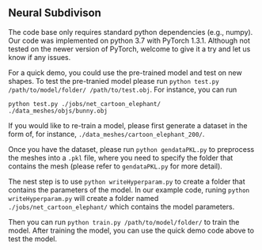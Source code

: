 ## Neural Subdivison
 
The code base only requires standard python dependencies (e.g., numpy). Our code was implemented on python 3.7 with PyTorch 1.3.1. Although not tested on the newer version of PyTorch, welcome to give it a try and let us know if any issues.

For a quick demo, you could use the pre-trained model and test on new shapes. To test the pre-tranied model please run `python test.py /path/to/model/folder/ /path/to/test.obj`. For instance, you can run
```
python test.py ./jobs/net_cartoon_elephant/ ./data_meshes/objs/bunny.obj
```

If you would like to re-train a model, please first generate a dataset in the form of, for instance, `./data_meshes/cartoon_elephant_200/`. 

Once you have the dataset, please run `python gendataPKL.py` to preprocess the meshes into a `.pkl` file, where you need to specify the folder that contains the mesh (please refer to `gendataPKL.py` for more detail).

The nest step is to use `python writeHyperparam.py` to create a folder that contains the parameters of the model. In our example code, runing `python writeHyperparam.py` will create a folder named `./jobs/net_cartoon_elephant/` which contains the model parameters.

Then you can run `python train.py /path/to/model/folder/` to train the model. After training the model, you can use the quick demo code above to test the model.
